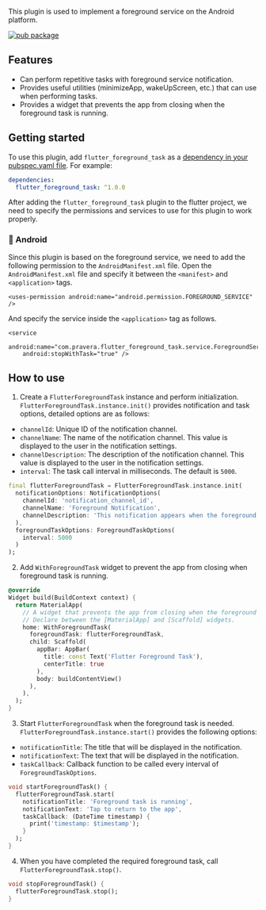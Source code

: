 This plugin is used to implement a foreground service on the Android platform.

[![pub package](https://img.shields.io/pub/v/flutter_foreground_task.svg)](https://pub.dev/packages/flutter_foreground_task)

## Features

* Can perform repetitive tasks with foreground service notification.
* Provides useful utilities (minimizeApp, wakeUpScreen, etc.) that can use when performing tasks.
* Provides a widget that prevents the app from closing when the foreground task is running.

## Getting started

To use this plugin, add `flutter_foreground_task` as a [dependency in your pubspec.yaml file](https://flutter.io/platform-plugins/). For example:

```yaml
dependencies:
  flutter_foreground_task: ^1.0.0
```

After adding the `flutter_foreground_task` plugin to the flutter project, we need to specify the permissions and services to use for this plugin to work properly.

### :baby_chick: Android

Since this plugin is based on the foreground service, we need to add the following permission to the `AndroidManifest.xml` file. Open the `AndroidManifest.xml` file and specify it between the `<manifest>` and `<application>` tags.

```
<uses-permission android:name="android.permission.FOREGROUND_SERVICE" />
```

And specify the service inside the `<application>` tag as follows.

```
<service
    android:name="com.pravera.flutter_foreground_task.service.ForegroundService"
    android:stopWithTask="true" />
```

## How to use

1. Create a `FlutterForegroundTask` instance and perform initialization. `FlutterForegroundTask.instance.init()` provides notification and task options, detailed options are as follows:
* `channelId`: Unique ID of the notification channel.
* `channelName`: The name of the notification channel. This value is displayed to the user in the notification settings.
* `channelDescription`: The description of the notification channel. This value is displayed to the user in the notification settings.
* `interval`: The task call interval in milliseconds. The default is `5000`.

```dart
final flutterForegroundTask = FlutterForegroundTask.instance.init(
  notificationOptions: NotificationOptions(
    channelId: 'notification_channel_id',
    channelName: 'Foreground Notification',
    channelDescription: 'This notification appears when the foreground task is running.'
  ),
  foregroundTaskOptions: ForegroundTaskOptions(
    interval: 5000
  )
);
```

2. Add `WithForegroundTask` widget to prevent the app from closing when foreground task is running.
```dart
@override
Widget build(BuildContext context) {
  return MaterialApp(
    // A widget that prevents the app from closing when the foreground task is running.
    // Declare between the [MaterialApp] and [Scaffold] widgets.
    home: WithForegroundTask(
      foregroundTask: flutterForegroundTask,
      child: Scaffold(
        appBar: AppBar(
          title: const Text('Flutter Foreground Task'),
          centerTitle: true
        ),
        body: buildContentView()
      ),
    ),
  );
}
```

3. Start `FlutterForegroundTask` when the foreground task is needed. `FlutterForegroundTask.instance.start()` provides the following options:
* `notificationTitle`: The title that will be displayed in the notification.
* `notificationText`: The text that will be displayed in the notification.
* `taskCallback`: Callback function to be called every interval of `ForegroundTaskOptions`.

```dart
void startForegroundTask() {
  flutterForegroundTask.start(
    notificationTitle: 'Foreground task is running',
    notificationText: 'Tap to return to the app',
    taskCallback: (DateTime timestamp) {
      print('timestamp: $timestamp');
    }
  );
}
```

4. When you have completed the required foreground task, call `FlutterForegroundTask.stop()`.

```dart
void stopForegroundTask() {
  flutterForegroundTask.stop();
}
```
